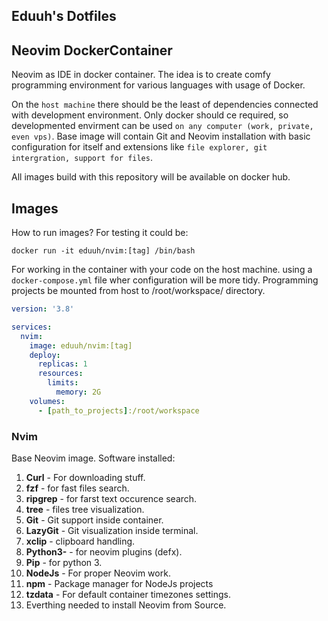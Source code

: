 ## Eduuh's Dotfiles

## Neovim DockerContainer

Neovim as IDE in docker container. The idea is to create comfy programming environment for various languages with usage of Docker.

On the `host machine` there should be the least of dependencies connected with development environment. Only docker should ce required, so developmented envirment can be used `on any computer (work, private, even vps)`. Base image will contain Git and Neovim installation with basic configuration for itself and extensions like `file explorer, git intergration, support for files`.


All images build with this repository will be available on docker hub.


## Images

How to run images? For testing it could be:

```
docker run -it eduuh/nvim:[tag] /bin/bash
```

For working in the container with your code on the host machine. using a `docker-compose.yml` file wher configuration will be more tidy. Programming projects be mounted from host to /root/workspace/ directory.

```yml
version: '3.8'

services:
  nvim:
    image: eduuh/nvim:[tag]
    deploy:
      replicas: 1
      resources:
        limits:
          memory: 2G
    volumes:
      - [path_to_projects]:/root/workspace
```

### Nvim

Base Neovim image. Software installed:

1. **Curl** - For downloading stuff.
2. **fzf** - for fast files search.
3. **ripgrep** - for farst text occurence search.
4. **tree** - files tree visualization.
5. **Git** - Git support inside container.
6. **LazyGit** - Git visualization inside terminal.
7. **xclip** - clipboard handling.
8. **Python3-** - for neovim plugins (defx).
9. **Pip** - for python 3.
10. **NodeJs** - For proper Neovim work.
11. **npm** -  Package manager for NodeJs projects
12. **tzdata** - For default container timezones settings.
13. Everthing needed to install Neovim from Source.
